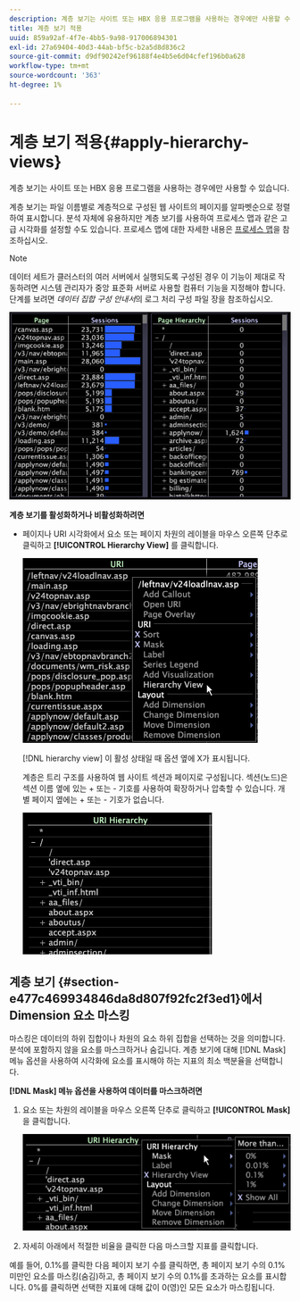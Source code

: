 ```yaml
---
description: 계층 보기는 사이트 또는 HBX 응용 프로그램을 사용하는 경우에만 사용할 수 있습니다.
title: 계층 보기 적용
uuid: 859a92af-4f7e-4bb5-9a98-917006894301
exl-id: 27a69404-40d3-44ab-bf5c-b2a5d8d836c2
source-git-commit: d9df90242ef96188f4e4b5e6d04cfef196b0a628
workflow-type: tm+mt
source-wordcount: '363'
ht-degree: 1%

---
```


# 계층 보기 적용{#apply-hierarchy-views}

계층 보기는 사이트 또는 HBX 응용 프로그램을 사용하는 경우에만 사용할 수 있습니다.

계층 보기는 파일 이름별로 계층적으로 구성된 웹 사이트의 페이지를 알파벳순으로 정렬하여 표시합니다. 분석 자체에 유용하지만 계층 보기를 사용하여 프로세스 맵과 같은 고급 시각화를 설정할 수도 있습니다. 프로세스 맵에 대한 자세한 내용은 [프로세스 맵](../../../../home/c-get-started/c-analysis-vis/c-proc-maps/c-proc-maps.md#concept-880aee224404429785b733a4e80d275e)을 참조하십시오.

>[!NOTE]
>
>데이터 세트가 클러스터의 여러 서버에서 실행되도록 구성된 경우 이 기능이 제대로 작동하려면 시스템 관리자가 중앙 표준화 서버로 사용할 컴퓨터 기능을 지정해야 합니다. 단계를 보려면 *데이터 집합 구성 안내서*&#x200B;의 로그 처리 구성 파일 장을 참조하십시오.

![](assets/vis_Table_CompareHierarchy.png)

**계층 보기를 활성화하거나 비활성화하려면**

* 페이지나 URI 시각화에서 요소 또는 페이지 차원의 레이블을 마우스 오른쪽 단추로 클릭하고 **[!UICONTROL Hierarchy View]** 를 클릭합니다.

   ![](assets/mnu_Table_HierarchyView.png)

   [!DNL hierarchy view] 이 활성 상태일 때 옵션 옆에 X가 표시됩니다.

   계층은 트리 구조를 사용하여 웹 사이트 섹션과 페이지로 구성됩니다. 섹션(노드)은 섹션 이름 옆에 있는 + 또는 - 기호를 사용하여 확장하거나 압축할 수 있습니다. 개별 페이지 옆에는 + 또는 - 기호가 없습니다.

   ![](assets/vis_Table_HierarchyView_Expanded.png)

## 계층 보기 {#section-e477c469934846da8d807f92fc2f3ed1}에서 Dimension 요소 마스킹

마스킹은 데이터의 하위 집합이나 차원의 요소 하위 집합을 선택하는 것을 의미합니다. 분석에 포함하지 않을 요소를 마스크하거나 숨깁니다. 계층 보기에 대해 [!DNL Mask] 메뉴 옵션을 사용하여 시각화에 요소를 표시해야 하는 지표의 최소 백분율을 선택합니다.

**[!DNL Mask] 메뉴 옵션을 사용하여 데이터를 마스크하려면**

1. 요소 또는 차원의 레이블을 마우스 오른쪽 단추로 클릭하고 **[!UICONTROL Mask]** 을 클릭합니다.

   ![](assets/mnu_Table_HierarchyView_Masking.png)

1. 자세히 아래에서 적절한 비율을 클릭한 다음 마스크할 지표를 클릭합니다.

예를 들어, 0.1%를 클릭한 다음 페이지 보기 수를 클릭하면, 총 페이지 보기 수의 0.1% 미만인 요소를 마스킹(숨김)하고, 총 페이지 보기 수의 0.1%를 초과하는 요소를 표시합니다. 0%를 클릭하면 선택한 지표에 대해 값이 0(영)인 모든 요소가 마스킹됩니다.

